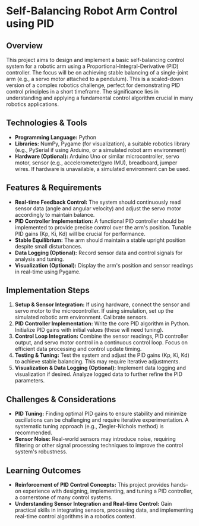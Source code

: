 # Self-Balancing Robot Arm Control using PID

## Overview

This project aims to design and implement a basic self-balancing control system for a robotic arm using a Proportional-Integral-Derivative (PID) controller.  The focus will be on achieving stable balancing of a single-joint arm (e.g., a servo motor attached to a pendulum). This is a scaled-down version of a complex robotics challenge, perfect for demonstrating PID control principles in a short timeframe.  The significance lies in understanding and applying a fundamental control algorithm crucial in many robotics applications.

## Technologies & Tools

- **Programming Language:** Python
- **Libraries:**  NumPy, Pygame (for visualization), a suitable robotics library (e.g., PySerial if using Arduino, or a simulated robot arm environment)
- **Hardware (Optional):** Arduino Uno or similar microcontroller, servo motor, sensor (e.g., accelerometer/gyro IMU), breadboard, jumper wires.  If hardware is unavailable, a simulated environment can be used.

## Features & Requirements

- **Real-time Feedback Control:** The system should continuously read sensor data (angle and angular velocity) and adjust the servo motor accordingly to maintain balance.
- **PID Controller Implementation:** A functional PID controller should be implemented to provide precise control over the arm's position.  Tunable PID gains (Kp, Ki, Kd) will be crucial for performance.
- **Stable Equilibrium:** The arm should maintain a stable upright position despite small disturbances.
- **Data Logging (Optional):**  Record sensor data and control signals for analysis and tuning.
- **Visualization (Optional):** Display the arm's position and sensor readings in real-time using Pygame.

## Implementation Steps

1. **Setup & Sensor Integration:** If using hardware, connect the sensor and servo motor to the microcontroller. If using simulation, set up the simulated robotic arm environment. Calibrate sensors.
2. **PID Controller Implementation:** Write the core PID algorithm in Python.  Initialize PID gains with initial values (these will need tuning).
3. **Control Loop Integration:**  Combine the sensor readings, PID controller output, and servo motor control in a continuous control loop.  Focus on efficient data processing and control update timing.
4. **Testing & Tuning:** Test the system and adjust the PID gains (Kp, Ki, Kd) to achieve stable balancing. This may require iterative adjustments.
5. **Visualization & Data Logging (Optional):**  Implement data logging and visualization if desired.  Analyze logged data to further refine the PID parameters.

## Challenges & Considerations

- **PID Tuning:** Finding optimal PID gains to ensure stability and minimize oscillations can be challenging and require iterative experimentation.  A systematic tuning approach (e.g., Ziegler-Nichols method) is recommended.
- **Sensor Noise:** Real-world sensors may introduce noise, requiring filtering or other signal processing techniques to improve the control system's robustness.

## Learning Outcomes

- **Reinforcement of PID Control Concepts:** This project provides hands-on experience with designing, implementing, and tuning a PID controller, a cornerstone of many control systems.
- **Understanding Sensor Integration and Real-time Control:** Gain practical skills in integrating sensors, processing data, and implementing real-time control algorithms in a robotics context.

